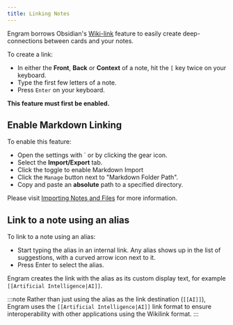 ```yaml
---
title: Linking Notes
---
```


Engram borrows Obsidian's [Wiki-link](https://help.obsidian.md/Getting+started/Link+notes) feature to easily create deep-connections between cards and your notes.

To create a link:
- In either the **Front**, **Back** or **Context** of a note, hit the `[` key twice on your keyboard.
- Type the first few letters of a note.
- Press `Enter` on your keyboard.

**This feature must first be enabled.**

## Enable Markdown Linking

To enable this feature:
- Open the settings with ` or by clicking the gear icon.
- Select the **Import/Export** tab.
- Click the toggle to enable Markdown Import
- Click the `Manage` button next to "Markdown Folder Path".
- Copy and paste an **absolute** path to a specified directory.

Please visit [Importing Notes and Files](/import/import-notes) for more information.

Link to a note using an alias
---
To link to a note using an alias:
- Start typing the alias in an internal link. Any alias shows up in the list of suggestions, with a curved arrow icon next to it.
- Press Enter to select the alias.

Engram creates the link with the alias as its custom display text, for example `[[Artificial Intelligence|AI]]`.

:::note
Rather than just using the alias as the link destination (`[[AI]]`), Engram uses the `[[Artificial Intelligence|AI]]` link format to ensure interoperability with other applications using the Wikilink format.
:::